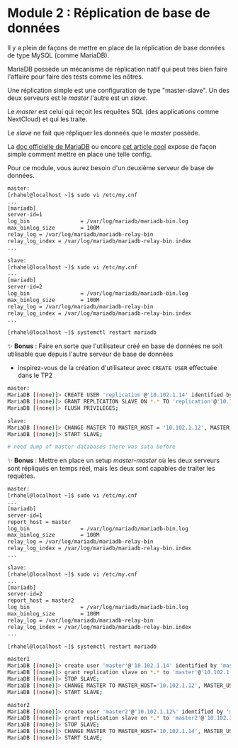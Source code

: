 # Module 2 : Réplication de base de données

Il y a plein de façons de mettre en place de la réplication de base données de type MySQL (comme MariaDB).

MariaDB possède un mécanisme de réplication natif qui peut très bien faire l'affaire pour faire des tests comme les nôtres.

Une réplication simple est une configuration de type "master-slave". Un des deux serveurs est le *master* l'autre est un *slave*.

Le *master* est celui qui reçoit les requêtes SQL (des applications comme NextCloud) et qui les traite.

Le *slave* ne fait que répliquer les donneés que le *master* possède.

La [doc officielle de MariaDB](https://mariadb.com/kb/en/setting-up-replication/) ou encore [cet article cool](https://cloudinfrastructureservices.co.uk/setup-mariadb-replication/) expose de façon simple comment mettre en place une telle config.

Pour ce module, vous aurez besoin d'un deuxième serveur de base de données.

```bash
master:
[rhahel@localhost ~]$ sudo vi /etc/my.cnf
...
[mariadb] 
server-id=1
log_bin                = /var/log/mariadb/mariadb-bin.log
max_binlog_size        = 100M
relay_log = /var/log/mariadb/mariadb-relay-bin
relay_log_index = /var/log/mariadb/mariadb-relay-bin.index
...

slave: 
[rhahel@localhost ~]$ sudo vi /etc/my.cnf
...
[mariadb] 
server-id=2
log_bin                = /var/log/mariadb/mariadb-bin.log
max_binlog_size        = 100M
relay_log = /var/log/mariadb/mariadb-relay-bin
relay_log_index = /var/log/mariadb/mariadb-relay-bin.index
...

[rhahel@localhost ~]$ systemctl restart mariadb
```

✨ **Bonus** : Faire en sorte que l'utilisateur créé en base de données ne soit utilisable que depuis l'autre serveur de base de données

- inspirez-vous de la création d'utilisateur avec `CREATE USER` effectuée dans le TP2

```bash
master:
MariaDB [(none)]> CREATE USER 'replication'@'10.102.1.14' identified by 'replication';
MariaDB [(none)]> GRANT REPLICATION SLAVE ON *.* TO 'replication'@'10.102.1.14';
MariaDB [(none)]> FLUSH PRIVILEGES;

slave:
MariaDB [(none)]> CHANGE MASTER TO MASTER_HOST = '10.102.1.12', MASTER_USER = 'replication', MASTER_PASSWORD = 'replication', MASTER_LOG_FILE = 'mariadb-bin.000001';
MariaDB [(none)]> START SLAVE;

# need dump of master databases there was sata before
```

✨ **Bonus** : Mettre en place un setup *master-master* où les deux serveurs sont répliqués en temps réel, mais les deux sont capables de traiter les requêtes.

```bash
master:
[rhahel@localhost ~]$ sudo vi /etc/my.cnf
...
[mariadb] 
server-id=1
report_host = master
log_bin                = /var/log/mariadb/mariadb-bin.log
max_binlog_size        = 100M
relay_log = /var/log/mariadb/mariadb-relay-bin
relay_log_index = /var/log/mariadb/mariadb-relay-bin.index
...

slave: 
[rhahel@localhost ~]$ sudo vi /etc/my.cnf
...
[mariadb] 
server-id=2
report_host = master2
log_bin                = /var/log/mariadb/mariadb-bin.log
max_binlog_size        = 100M
relay_log = /var/log/mariadb/mariadb-relay-bin
relay_log_index = /var/log/mariadb/mariadb-relay-bin.index
...

[rhahel@localhost ~]$ systemctl restart mariadb
```

```bash
master1
MariaDB [(none)]> create user 'master'@'10.102.1.14' identified by 'master';
MariaDB [(none)]> grant replication slave on *.* to 'master'@'10.102.1.14';
MariaDB [(none)]> STOP SLAVE;
MariaDB [(none)]> CHANGE MASTER TO MASTER_HOST='10.102.1.12', MASTER_USER='master2', MASTER_PASSWORD='master', MASTER_LOG_FILE='mariadb-bin.000001';
MariaDB [(none)]> START SLAVE;

master2
MariaDB [(none)]> create user 'master2'@'10.102.1.12%' identified by 'master';
MariaDB [(none)]> grant replication slave on *.* to 'master2'@'10.102.1.12';
MariaDB [(none)]> STOP SLAVE;
MariaDB [(none)]> CHANGE MASTER TO MASTER_HOST='10.102.1.14', MASTER_USER='master', MASTER_PASSWORD='master', MASTER_LOG_FILE='mariadb-bin.000002'
MariaDB [(none)]> START SLAVE;
```
